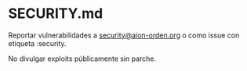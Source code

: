# SECURITY.md

Reportar vulnerabilidades a security@aion-orden.org o como issue con etiqueta :security.

No divulgar exploits públicamente sin parche.

